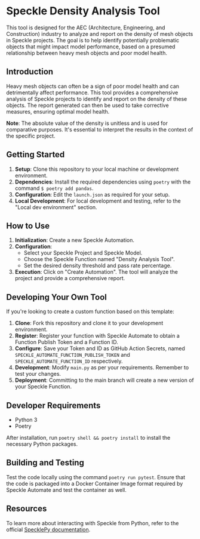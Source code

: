 # Speckle Density Analysis Tool

This tool is designed for the AEC (Architecture, Engineering, and Construction) industry to analyze and report on the
density of mesh objects in Speckle projects. The goal is to help identify potentially problematic objects that might
impact model performance, based on a presumed relationship between heavy mesh objects and poor model health.

## Introduction

Heavy mesh objects can often be a sign of poor model health and can detrimentally affect performance. This tool provides
a comprehensive analysis of Speckle projects to identify and report on the density of these objects. The report
generated can then be used to take corrective measures, ensuring optimal model health.

**Note**: The absolute value of the density is unitless and is used for comparative purposes. It's essential to
interpret the results in the context of the specific project.

## Getting Started

1. **Setup**: Clone this repository to your local machine or development environment.
2. **Dependencies**: Install the required dependencies using `poetry` with the command `$ poetry add pandas`.
3. **Configuration**: Edit the `launch.json` as required for your setup.
4. **Local Development**: For local development and testing, refer to the "Local dev environment" section.

## How to Use

1. **Initialization**: Create a new Speckle Automation.
2. **Configuration**:
    - Select your Speckle Project and Speckle Model.
    - Choose the Speckle Function named "Density Analysis Tool".
    - Set the desired density threshold and pass rate percentage.
3. **Execution**: Click on "Create Automation". The tool will analyze the project and provide a comprehensive report.

## Developing Your Own Tool

If you're looking to create a custom function based on this template:

1. **Clone**: Fork this repository and clone it to your development environment.
2. **Register**: Register your function with Speckle Automate to obtain a Function Publish Token and a Function ID.
3. **Configure**: Save your Token and ID as GitHub Action Secrets, named `SPECKLE_AUTOMATE_FUNCTION_PUBLISH_TOKEN`
   and `SPECKLE_AUTOMATE_FUNCTION_ID` respectively.
4. **Development**: Modify `main.py` as per your requirements. Remember to test your changes.
5. **Deployment**: Committing to the main branch will create a new version of your Speckle Function.

## Developer Requirements

- Python 3
- Poetry

After installation, run `poetry shell && poetry install` to install the necessary Python packages.

## Building and Testing

Test the code locally using the command `poetry run pytest`. Ensure that the code is packaged into a Docker Container
Image format required by Speckle Automate and test the container as well.

## Resources

To learn more about interacting with Speckle from Python, refer to the
official [SpecklePy documentation](<link_to_docs>).
